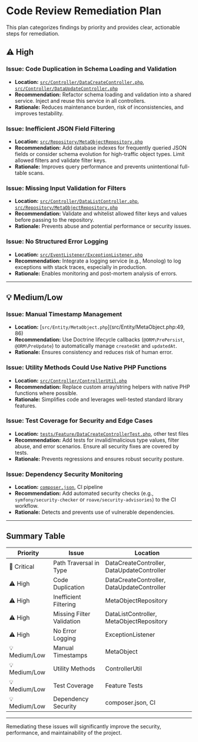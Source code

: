 # Code Review Remediation Plan

This plan categorizes findings by priority and provides clear, actionable steps for remediation.

## ⚠️ High

### Issue: Code Duplication in Schema Loading and Validation
- **Location:** [`src/Controller/DataCreateController.php`](src/Controller/DataCreateController.php:25-56), [`src/Controller/DataUpdateController.php`](src/Controller/DataUpdateController.php:24-56)
- **Recommendation:** Refactor schema loading and validation into a shared service. Inject and reuse this service in all controllers.
- **Rationale:** Reduces maintenance burden, risk of inconsistencies, and improves testability.

### Issue: Inefficient JSON Field Filtering
- **Location:** [`src/Repository/MetaObjectRepository.php`](src/Repository/MetaObjectRepository.php:49-62)
- **Recommendation:** Add database indexes for frequently queried JSON fields or consider schema evolution for high-traffic object types. Limit allowed filters and validate filter keys.
- **Rationale:** Improves query performance and prevents unintentional full-table scans.

### Issue: Missing Input Validation for Filters
- **Location:** [`src/Controller/DataListController.php`](src/Controller/DataListController.php:20-21), [`src/Repository/MetaObjectRepository.php`](src/Repository/MetaObjectRepository.php:49-62)
- **Recommendation:** Validate and whitelist allowed filter keys and values before passing to the repository.
- **Rationale:** Prevents abuse and potential performance or security issues.

### Issue: No Structured Error Logging
- **Location:** [`src/EventListener/ExceptionListener.php`](src/EventListener/ExceptionListener.php:18-58)
- **Recommendation:** Integrate a logging service (e.g., Monolog) to log exceptions with stack traces, especially in production.
- **Rationale:** Enables monitoring and post-mortem analysis of errors.

---

## 💡 Medium/Low

### Issue: Manual Timestamp Management
- **Location:** [`src/Entity/MetaObject.php`](src/Entity/MetaObject.php:49, 86)
- **Recommendation:** Use Doctrine lifecycle callbacks (`@ORM\PrePersist`, `@ORM\PreUpdate`) to automatically manage `createdAt` and `updatedAt`.
- **Rationale:** Ensures consistency and reduces risk of human error.

### Issue: Utility Methods Could Use Native PHP Functions
- **Location:** [`src/Controller/ControllerUtil.php`](src/Controller/ControllerUtil.php:11-56)
- **Recommendation:** Replace custom array/string helpers with native PHP functions where possible.
- **Rationale:** Simplifies code and leverages well-tested standard library features.

### Issue: Test Coverage for Security and Edge Cases
- **Location:** [`tests/Feature/DataCreateControllerTest.php`](tests/Feature/DataCreateControllerTest.php), other test files
- **Recommendation:** Add tests for invalid/malicious type values, filter abuse, and error scenarios. Ensure all security fixes are covered by tests.
- **Rationale:** Prevents regressions and ensures robust security posture.

### Issue: Dependency Security Monitoring
- **Location:** [`composer.json`](composer.json:1), CI pipeline
- **Recommendation:** Add automated security checks (e.g., `symfony/security-checker` or `roave/security-advisories`) to the CI workflow.
- **Rationale:** Detects and prevents use of vulnerable dependencies.

---

## Summary Table

| Priority | Issue | Location |
|----------|-------|----------|
| 🚨 Critical | Path Traversal in Type | DataCreateController, DataUpdateController |
| ⚠️ High | Code Duplication | DataCreateController, DataUpdateController |
| ⚠️ High | Inefficient Filtering | MetaObjectRepository |
| ⚠️ High | Missing Filter Validation | DataListController, MetaObjectRepository |
| ⚠️ High | No Error Logging | ExceptionListener |
| 💡 Medium/Low | Manual Timestamps | MetaObject |
| 💡 Medium/Low | Utility Methods | ControllerUtil |
| 💡 Medium/Low | Test Coverage | Feature Tests |
| 💡 Medium/Low | Dependency Security | composer.json, CI |

---

Remediating these issues will significantly improve the security, performance, and maintainability of the project.
